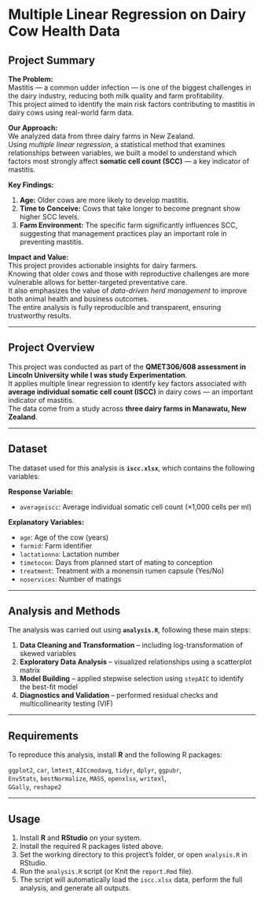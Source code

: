 # Multiple Linear Regression on Dairy Cow Health Data

## Project Summary 

**The Problem:**  
Mastitis — a common udder infection — is one of the biggest challenges in the dairy industry, reducing both milk quality and farm profitability.  
This project aimed to identify the main risk factors contributing to mastitis in dairy cows using real-world farm data.

**Our Approach:**  
We analyzed data from three dairy farms in New Zealand.  
Using *multiple linear regression*, a statistical method that examines relationships between variables, we built a model to understand which factors most strongly affect **somatic cell count (SCC)** — a key indicator of mastitis.

**Key Findings:**  
1. **Age:** Older cows are more likely to develop mastitis.  
2. **Time to Conceive:** Cows that take longer to become pregnant show higher SCC levels.  
3. **Farm Environment:** The specific farm significantly influences SCC, suggesting that management practices play an important role in preventing mastitis.

**Impact and Value:**  
This project provides actionable insights for dairy farmers.  
Knowing that older cows and those with reproductive challenges are more vulnerable allows for better-targeted preventative care.  
It also emphasizes the value of *data-driven herd management* to improve both animal health and business outcomes.  
The entire analysis is fully reproducible and transparent, ensuring trustworthy results.

---

## Project Overview

This project was conducted as part of the **QMET306/608 assessment in Lincoln University while I was study Experimentation**.  
It applies multiple linear regression to identify key factors associated with **average individual somatic cell count (ISCC)** in dairy cows — an important indicator of mastitis.  
The data come from a study across **three dairy farms in Manawatu, New Zealand**.

---

## Dataset

The dataset used for this analysis is **`iscc.xlsx`**, which contains the following variables:

**Response Variable:**  
- `averageiscc`: Average individual somatic cell count (×1,000 cells per ml)

**Explanatory Variables:**  
- `age`: Age of the cow (years)  
- `farmid`: Farm identifier  
- `lactationno`: Lactation number  
- `timetocon`: Days from planned start of mating to conception  
- `treatment`: Treatment with a monensin rumen capsule (Yes/No)  
- `noservices`: Number of matings  

---

## Analysis and Methods

The analysis was carried out using **`analysis.R`**, following these main steps:

1. **Data Cleaning and Transformation** – including log-transformation of skewed variables  
2. **Exploratory Data Analysis** – visualized relationships using a scatterplot matrix  
3. **Model Building** – applied stepwise selection using `stepAIC` to identify the best-fit model  
4. **Diagnostics and Validation** – performed residual checks and multicollinearity testing (VIF)

---

## Requirements

To reproduce this analysis, install **R** and the following R packages:

`ggplot2`, `car`, `lmtest`, `AICcmodavg`, `tidyr`, `dplyr`, `ggpubr`,  
`EnvStats`, `bestNormalize`, `MASS`, `openxlsx`, `writexl`,  
`GGally`, `reshape2`

---

## Usage

1. Install **R** and **RStudio** on your system.  
2. Install the required R packages listed above.  
3. Set the working directory to this project’s folder, or open `analysis.R` in RStudio.  
4. Run the `analysis.R` script (or Knit the `report.Rmd` file).  
5. The script will automatically load the `iscc.xlsx` data, perform the full analysis, and generate all outputs.
